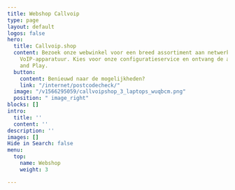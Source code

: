 ```yaml
---
title: Webshop Callvoip
type: page
layout: default
logos: false
hero:
  title: Callvoip.shop
  content: Bezoek onze webwinkel voor een breed assortiment aan netwerk-, WiFi en
    VoIP-apparatuur. Kies voor onze configuratieservice en ontvang de apparatuur Plug
    and Play.
  button:
    content: Benieuwd naar de mogelijkheden?
    link: "/internet/postcodecheck/"
  image: "/v1566295059/callvoipshop_3_laptops_wuqbcm.png"
  position: " image_right"
blocks: []
intro:
  title: ''
  content: ''
description: ''
images: []
Hide in Search: false
menu:
  top:
    name: Webshop
    weight: 3

---
```


